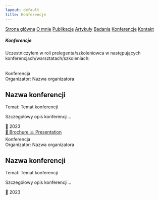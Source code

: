 ```yaml
---
layout: default
title: Konferencje
---
```

<div id="myMenu">
  <a href="/" class="menu-option">Strona główna</a>
  <a href="/about" class="menu-option">O mnie</a>
  <a href="/publications" class="menu-option">Publikacje</a>
  <a href="/articles" class="menu-option">Artykuły</a>
  <a href="/researches" class="menu-option">Badania</a>
  <a href="/conferences" class="menu-option">Konferencje</a>
  <a href="/contact" class="menu-option">Kontakt</a>
</div>

<div class="square"></div>
<div class="square1"></div>
<div class="square2"></div>
<div class="square-big"></div>

##### Konferencje
Uczestniczyłem w roli prelegenta/szkoleniowca w następujących konferencjach/warsztatach/szkoleniach:
<br>
<br>

<div class="conferences-container">
  <div class="conference-card">
    <div class="conference-badge">Konferencja</div>
    <div class="conference-organizer">Organizator: Nazwa organizatora</div>
    <h2 class="conference-title">Nazwa konferencji</h2>
    <div class="conference-topic">Temat: Temat konferencji</div>
    <p class="conference-description">Szczegółowy opis konferencji...</p>
    <div class="conference-meta">📅 2023</div>
        <div class="conference-buttons">
        <a href="#" class="conference-button">
            📄 Brochure
        </a>
        <a href="#" class="conference-button">
            📊 Presentation
        </a>
    </div>
  </div>


  <div class="conference-card">
    <div class="conference-badge">Konferencja</div>
    <div class="conference-organizer">Organizator: Nazwa organizatora</div>
    <h2 class="conference-title">Nazwa konferencji</h2>
    <div class="conference-topic">Temat: Temat konferencji</div>
    <p class="conference-description">Szczegółowy opis konferencji...</p>
    <div class="conference-meta">📅 2023</div>
  </div>





  
</div>
